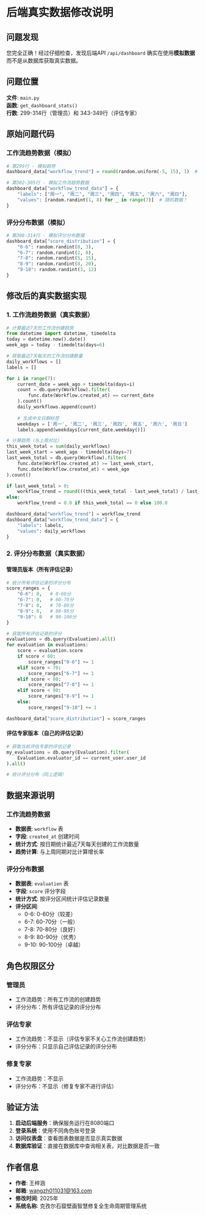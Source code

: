 # 后端真实数据修改说明

## 问题发现
您完全正确！经过仔细检查，发现后端API `/api/dashboard` 确实在使用**模拟数据**而不是从数据库获取真实数据。

## 问题位置
**文件**: `main.py`  
**函数**: `get_dashboard_stats()`  
**行数**: 299-314行（管理员）和 343-349行（评估专家）

## 原始问题代码

### 工作流趋势数据（模拟）
```python
# 第299行 - 模拟趋势
dashboard_data["workflow_trend"] = round(random.uniform(-5, 15), 1)  # 模拟趋势

# 第302-305行 - 模拟工作流趋势数据
dashboard_data["workflow_trend_data"] = {
    "labels": ["周一", "周二", "周三", "周四", "周五", "周六", "周日"],
    "values": [random.randint(1, 8) for _ in range(7)]  # 随机数据！
}
```

### 评分分布数据（模拟）
```python
# 第308-314行 - 模拟评分分布数据
dashboard_data["score_distribution"] = {
    "0-6": random.randint(0, 3),
    "6-7": random.randint(2, 8),
    "7-8": random.randint(5, 15),
    "8-9": random.randint(8, 20),
    "9-10": random.randint(3, 12)
}
```

## 修改后的真实数据实现

### 1. 工作流趋势数据（真实数据）
```python
# 计算最近7天的工作流创建趋势
from datetime import datetime, timedelta
today = datetime.now().date()
week_ago = today - timedelta(days=6)

# 获取最近7天每天的工作流创建数量
daily_workflows = []
labels = []

for i in range(7):
    current_date = week_ago + timedelta(days=i)
    count = db.query(Workflow).filter(
        func.date(Workflow.created_at) == current_date
    ).count()
    daily_workflows.append(count)
    
    # 生成中文日期标签
    weekdays = ['周一', '周二', '周三', '周四', '周五', '周六', '周日']
    labels.append(weekdays[current_date.weekday()])

# 计算趋势（与上周对比）
this_week_total = sum(daily_workflows)
last_week_start = week_ago - timedelta(days=7)
last_week_total = db.query(Workflow).filter(
    func.date(Workflow.created_at) >= last_week_start,
    func.date(Workflow.created_at) < week_ago
).count()

if last_week_total > 0:
    workflow_trend = round(((this_week_total - last_week_total) / last_week_total) * 100, 1)
else:
    workflow_trend = 0.0 if this_week_total == 0 else 100.0

dashboard_data["workflow_trend"] = workflow_trend
dashboard_data["workflow_trend_data"] = {
    "labels": labels,
    "values": daily_workflows
}
```

### 2. 评分分布数据（真实数据）

#### 管理员版本（所有评估记录）
```python
# 统计所有评估记录的评分分布
score_ranges = {
    "0-6": 0,   # 0-60分
    "6-7": 0,   # 60-70分
    "7-8": 0,   # 70-80分
    "8-9": 0,   # 80-90分
    "9-10": 0   # 90-100分
}

# 获取所有评估记录的评分
evaluations = db.query(Evaluation).all()
for evaluation in evaluations:
    score = evaluation.score
    if score < 60:
        score_ranges["0-6"] += 1
    elif score < 70:
        score_ranges["6-7"] += 1
    elif score < 80:
        score_ranges["7-8"] += 1
    elif score < 90:
        score_ranges["8-9"] += 1
    else:
        score_ranges["9-10"] += 1

dashboard_data["score_distribution"] = score_ranges
```

#### 评估专家版本（自己的评估记录）
```python
# 获取当前评估专家的评估记录
my_evaluations = db.query(Evaluation).filter(
    Evaluation.evaluator_id == current_user.user_id
).all()

# 统计评分分布（同上逻辑）
```

## 数据来源说明

### 工作流趋势数据
- **数据表**: `workflow` 表
- **字段**: `created_at` 创建时间
- **统计方式**: 按日期统计最近7天每天创建的工作流数量
- **趋势计算**: 与上周同期对比计算增长率

### 评分分布数据
- **数据表**: `evaluation` 表
- **字段**: `score` 评分字段
- **统计方式**: 按评分区间统计评估记录数量
- **评分区间**: 
  - 0-6: 0-60分（较差）
  - 6-7: 60-70分（一般）
  - 7-8: 70-80分（良好）
  - 8-9: 80-90分（优秀）
  - 9-10: 90-100分（卓越）

## 角色权限区分

### 管理员
- 工作流趋势：所有工作流的创建趋势
- 评分分布：所有评估记录的评分分布

### 评估专家
- 工作流趋势：不显示（评估专家不关心工作流创建趋势）
- 评分分布：只显示自己评估记录的评分分布

### 修复专家
- 工作流趋势：不显示
- 评分分布：不显示（修复专家不进行评估）

## 验证方法

1. **启动后端服务**：确保服务运行在8080端口
2. **登录系统**：使用不同角色账号登录
3. **访问仪表盘**：查看图表数据是否显示真实数据
4. **数据库验证**：直接在数据库中查询相关表，对比数据是否一致

## 作者信息
- **作者**: 王梓涵
- **邮箱**: wangzh011031@163.com
- **修改时间**: 2025年
- **系统名称**: 克孜尔石窟壁画智慧修复全生命周期管理系统
